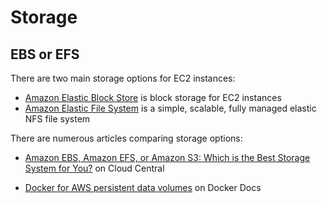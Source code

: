 # Storage

## EBS or EFS

There are two main storage options for EC2 instances:

- [Amazon Elastic Block Store](https://aws.amazon.com/ebs/) is block storage for EC2 instances
- [Amazon Elastic File System](https://aws.amazon.com/efs/) is a simple, scalable, fully managed elastic NFS file system

There are numerous articles comparing storage options:

- [Amazon EBS, Amazon EFS, or Amazon S3: Which is the Best Storage System for You?](https://cloud.netapp.com/blog/ebs-efs-amazons3-best-cloud-storage-system) on Cloud Central

- [Docker for AWS persistent data volumes](https://docs.docker.com/docker-for-aws/persistent-data-volumes/) on Docker Docs 

